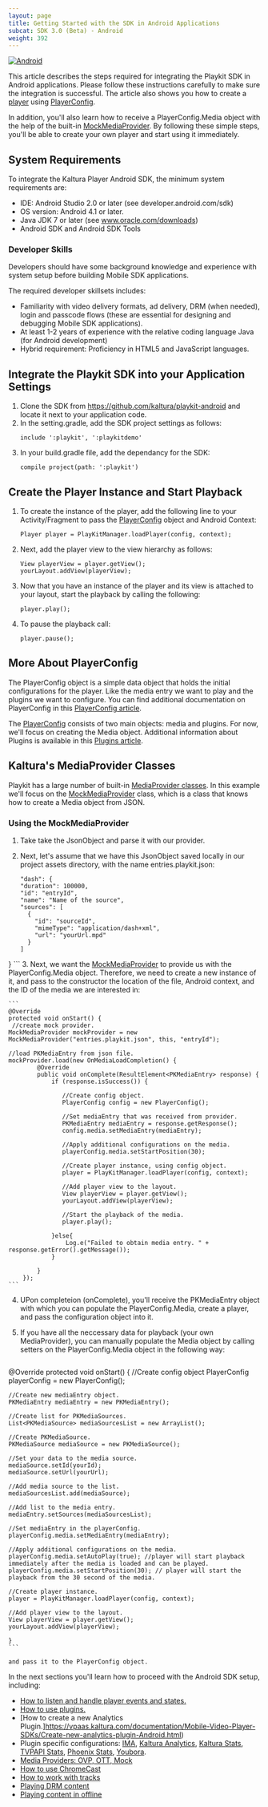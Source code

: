 ```yaml
---
layout: page
title: Getting Started with the SDK in Android Applications
subcat: SDK 3.0 (Beta) - Android
weight: 392
---
```


[![Android](https://img.shields.io/badge/Android-Supported-green.svg)](https://github.com/kaltura/playkit-android)

This article describes the steps required for integrating the Playkit SDK in Android applications. Please follow these instructions carefully to make sure the integration is successful. The article also shows you how to create a  [player](https://github.com/kaltura/playkit-android/blob/develop/playkit/src/main/java/com/kaltura/playkit/Player.java) using [PlayerConfig](https://github.com/kaltura/playkit-android/blob/develop/playkit/src/main/java/com/kaltura/playkit/PlayerConfig.java). 

In addition, you'll also learn how to receive a PlayerConfig.Media object with the help of the built-in [MockMediaProvider](https://github.com/kaltura/playkit-android/blob/develop/playkit/src/main/java/com/kaltura/playkit/backend/mock/MockMediaProvider.java).
By following these simple steps, you'll be able to create your own player and start using it immediately. 

## System Requirements  

To integrate the Kaltura Player Android SDK, the minimum system requirements are:

* IDE: Android Studio 2.0 or later (see developer.android.com/sdk)
* OS version: Android 4.1 or later.
* Java JDK 7 or later (see www.oracle.com/downloads)
* Android SDK and Android SDK Tools

### Developer Skills  

Developers should have some background knowledge and experience with system setup before building Mobile SDK applications. 

The required developer skillsets includes:
* Familiarity with video delivery formats, ad delivery, DRM (when needed), login and passcode flows (these are essential for designing and debugging Mobile SDK applications).
* At least 1-2 years of experience with the relative coding language Java (for Android development)
* Hybrid requirement: Proficiency in HTML5 and JavaScript languages.

## Integrate the Playkit SDK into your Application Settings  

1. Clone the SDK  from https://github.com/kaltura/playkit-android and locate it next to your application code. 
2. In the setting.gradle, add the SDK project settings as follows:
	```
	include ':playkit', ':playkitdemo'
	```
3. In your build.gradle file, add the dependancy for the SDK:
	```
 	compile project(path: ':playkit')
	```

## Create the Player Instance and Start Playback  

1. To create the instance of the player, add the following line to your Activity/Fragment to pass the [PlayerConfig](https://github.com/kaltura/playkit-android/blob/develop/playkit/src/main/java/com/kaltura/playkit/PlayerConfig.java) object and Android Context:
	```
	Player player = PlayKitManager.loadPlayer(config, context);

	```
2. Next, add the player view to the view hierarchy as follows:

	```
	View playerView = player.getView();
	yourLayout.addView(playerView);
	```

3. Now that you have an instance of the player and its view is attached to your layout, start the playback by calling the following:
	```
	player.play();
	```
	
4. To pause the playback call:

	```
	player.pause();
	```

## More About PlayerConfig  

The PlayerConfig object is a simple data object that holds the initial configurations for the player. Like the media entry we want to play and the plugins we want to configure. You can find additional documentation on PlayerConfig in this [PlayerConfig article](https://vpaas.kaltura.com/documentation/Mobile-Video-Player-SDKs/PlayerConfig-Android.html).

The [PlayerConfig](https://github.com/kaltura/playkit-android/blob/develop/playkit/src/main/java/com/kaltura/playkit/PlayerConfig.java) consists of two main objects: media and plugins. For now, we'll focus on creating the Media object. Additional information about Plugins is available in this [Plugins article](https://vpaas.kaltura.com/documentation/Mobile-Video-Player-SDKs/Plugins-Android.html).

## Kaltura's MediaProvider Classes  

Playkit has a large number of built-in [MediaProvider classes](https://vpaas.kaltura.com/documentation/Mobile-Video-Player-SDKs/SessionProviders-Android.html). In this example we'll focus on the [MockMediaProvider](https://github.com/kaltura/playkit-android/blob/develop/playkit/src/main/java/com/kaltura/playkit/backend/mock/MockMediaProvider.java) class, which is a class that knows how to create a Media object from JSON. 

### Using the MockMediaProvider  

1. Take take the JsonObject and parse it with our provider. 
2. Next, let's assume that we have this JsonObject saved locally in our project assets directory, with the name entries.playkit.json:

	```
	"dash": {
    "duration": 100000,
    "id": "entryId",
    "name": "Name of the source",
    "sources": [
      {
        "id": "sourceId",
        "mimeType": "application/dash+xml",
        "url": "yourUrl.mpd"
      }
    ]
  }
	``` 
3. Next, we want the [MockMediaProvider](https://github.com/kaltura/playkit-android/blob/develop/playkit/src/main/java/com/kaltura/playkit/backend/mock/MockMediaProvider.java) to provide us with the PlayerConfig.Media object. Therefore, we need to create a new instance of it, and pass to the constructor the location of the file, Android context, and the ID of the media we are interested in:

	```
 	@Override
 	protected void onStart() {
   	 //create mock provider. 
	MockMediaProvider mockProvider = new MockMediaProvider("entries.playkit.json", this, "entryId");
	
	//load PKMediaEntry from json file.
	mockProvider.load(new OnMediaLoadCompletion() {
            @Override
            public void onComplete(ResultElement<PKMediaEntry> response) {
                if (response.isSuccess()) {
                   
                   //Create config object.
                   PlayerConfig config = new PlayerConfig();
                   
                   //Set mediaEntry that was received from provider.
                   PKMediaEntry mediaEntry = response.getResponse();
                   config.media.setMediaEntry(mediaEntry);
                   
                   //Apply additional configurations on the media.
                   playerConfig.media.setStartPosition(30);
                   
                   //Create player instance, using config object.
                   player = PlayKitManager.loadPlayer(config, context);
                   
                   //Add player view to the layout.
                   View playerView = player.getView();
                   yourLayout.addView(playerView);
                   
                   //Start the playback of the media.
                   player.play();
                   
                }else{
               		Log.e("Failed to obtain media entry. " + response.getError().getMessage());
                }
               
            }
        });
	```

4. UPon completeion (onComplete), you'll receive the PKMediaEntry object with which you can populate the PlayerConfig.Media, create a player, and pass the configuration object into it.
5. If you have all the neccessary data for playback (your own MediaProvider), you can manually populate the Media object by calling setters on the PlayerConfig.Media object in the following way:

	```
@Override
protected void onStart() {
	//Create config object
	PlayerConfig playerConfig = new PlayerConfig();
	
	//Create new mediaEntry object.
	PKMediaEntry mediaEntry = new PKMediaEntry();
	
	//Create list for PKMediaSources.
	List<PKMediaSource> mediaSourcesList = new ArrayList();
	
	//Create PKMediaSource.
	PKMediaSource mediaSource = new PKMediaSource();
	
	//Set your data to the media source.
	mediaSource.setId(yourId);
	mediaSource.setUrl(yourUrl);
	
	//Add media source to the list.
	mediaSourcesList.add(mediaSource);
	
	//Add list to the media entry.
	mediaEntry.setSources(mediaSourcesList);
	
	//Set mediaEntry in the playerConfig.
	playerConfig.media.setMediaEntry(mediaEntry); 
	
	//Apply additional configurations on the media.
	playerConfig.media.setAutoPlay(true); //player will start playback immediately after the media is loaded and can be played.
	playerConfig.media.setStartPosition(30); // player will start the playback from the 30 second of the media.
	
	//Create player instance.
    player = PlayKitManager.loadPlayer(config, context);
                   
   	//Add player view to the layout.
   	View playerView = player.getView();
   	yourLayout.addView(playerView);

	}
	```

	and pass it to the PlayerConfig object.


In the next sections you'll learn how to  proceed with the Android SDK setup, including:

- [How to listen and handle player events and states.](https://vpaas.kaltura.com/documentation/Mobile-Video-Player-SDKs/EventsAndStatesAndroid.html)
- [How to use plugins.](https://vpaas.kaltura.com/documentation/Mobile-Video-Player-SDKs/Plugins-Android.html)
- [How to create a new Analytics Plugin.]https://vpaas.kaltura.com/documentation/Mobile-Video-Player-SDKs/Create-new-analytics-plugin-Android.html)
- Plugin specific configurations: [IMA](https://vpaas.kaltura.com/documentation/Mobile-Video-Player-SDKs/IMAPlugin-Android.html),  [Kaltura Analytics](https://vpaas.kaltura.com/documentation/Mobile-Video-Player-SDKs/KalturaAnalyticsPlugin-Android.html), [Kaltura Stats](https://vpaas.kaltura.com/documentation/Mobile-Video-Player-SDKs/KalturaStatsPlugin-Android.html), [TVPAPI Stats](https://vpaas.kaltura.com/documentation/Mobile-Video-Player-SDKs/TVPAPIStatsPlugin-Android.html), [Phoenix Stats](https://vpaas.kaltura.com/documentation/Mobile-Video-Player-SDKs/PhoenixStatsPlugin-Android.html), [Youbora](https://vpaas.kaltura.com/documentation/Mobile-Video-Player-SDKs/Youbora-Android.html).
- [Media Providers: OVP, OTT, Mock](https://vpaas.kaltura.com/documentation/Mobile-Video-Player-SDKs/SessionProviders-Android.html)
- [How to use ChromeCast](https://vpaas.kaltura.com/documentation/Mobile-Video-Player-SDKs/Chromecast-Android%202.html)
- [How to work with tracks](https://vpaas.kaltura.com/documentation/Mobile-Video-Player-SDKs/TrackSelections-Android.html)
- [Playing DRM content](https://vpaas.kaltura.com/documentation/Mobile-Video-Player-SDKs/Android-DRM.html)
- [Playing content in offline](https://vpaas.kaltura.com/documentation/Mobile-Video-Player-SDKs/Offline-Android.html)




